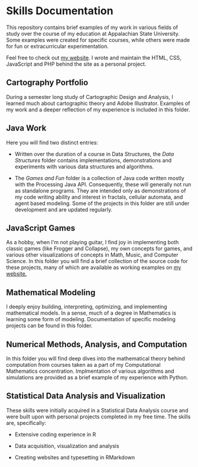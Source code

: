 Skills Documentation
====================

This repository contains brief examples of my work in various fields of study over the course of my education at Appalachian State University. Some examples were created for specific courses, while others were made for fun or extracurricular experimentation.

Feel free to check out [my website](http://www.matthefner.com).  I wrote and maintain the HTML, CSS, JavaScript and PHP behind the site as a personal project.

Cartography Portfolio
---------------------

During a semester long study of Cartographic Design and Analysis, I learned much about cartographic theory and Adobe Illustrator. Examples of my work and a deeper reflection of my experience is included in this folder.

Java Work
---------

Here you will find two distinct entries:

-   Written over the duration of a course in Data Structures, the *Data Structures* folder contains implementations, demonstrations and experiments with various data structures and algorithms.

-   The *Games and Fun* folder is a collection of Java code written mostly with the Processing Java API. Consequently, these will generally not run as standalone programs. They are intended only as demonstrations of my code writing ability and interest in fractals, cellular automata, and agent based modeling.  Some of the projects in this folder are still under development and are updated regularly.

JavaScript Games
----------------

As a hobby, when I'm not playing guitar, I find joy in implementing both classic games (like Frogger and Collapse), my own concepts for games, and various other visualizations of concepts in Math, Music, and Computer Science. In this folder you will find a brief collection of the source code for these projects, many of which are available as working examples on [my website.](http://www.matthefner.com)

Mathematical Modeling
---------------------

I deeply enjoy building, interpreting, optimizing, and implementing mathematical models. In a sense, much of a degree in Mathematics is learning some form of modeling. Documentation of specific modeling projects can be found in this folder.

Numerical Methods, Analysis, and Computation
--------------------------------------------

In this folder you will find deep dives into the mathematical theory behind computation from courses taken as a part of my Computational Mathematics concentration. Implmentation of various algorithms and simulations are provided as a brief example of my experience with Python.

Statistical Data Analysis and Visualization
-------------------------------------------

These skills were initially acquired in a Statistical Data Analysis course and were built upon with personal projects completed in my free time. The skills are, specifically:

-   Extensive coding experience in R

-   Data acquisition, visualization and analysis

-   Creating websites and typesetting in RMarkdown
